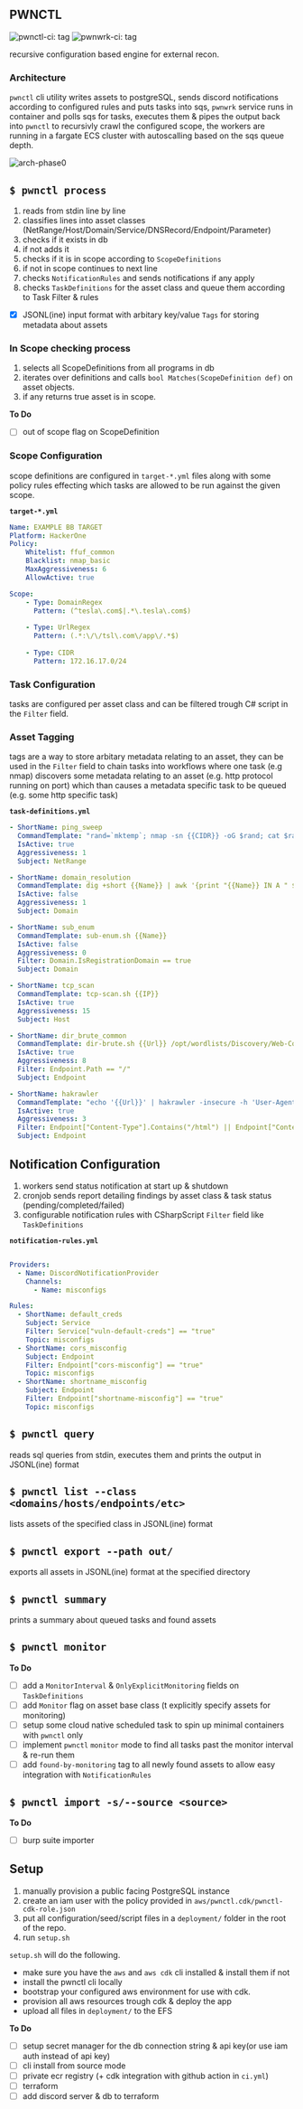 
## PWNCTL

![pwnctl-ci: tag](https://github.com/aristosMiliaressis/pwnctl/actions/workflows/pwnctl-ci.yml/badge.svg)
![pwnwrk-ci: tag](https://github.com/aristosMiliaressis/pwnctl/actions/workflows/pwnwrk-ci.yml/badge.svg)

recursive configuration based engine for external recon.

### Architecture

`pwnctl` cli utility writes assets to postgreSQL, sends discord notifications according to configured rules and puts tasks into sqs, `pwnwrk` service runs in container and polls sqs for tasks, executes them & pipes the output back into `pwnctl` to recursivly crawl the configured scope, the workers are running in a fargate ECS cluster with autoscalling based on the sqs queue depth.

![arch-phase0](img/arch-phase1.png)

## `$ pwnctl process`

1. reads from stdin line by line
2. classifies lines into asset classes (NetRange/Host/Domain/Service/DNSRecord/Endpoint/Parameter)
3. checks if it exists in db
4. if not adds it
5. checks if it is in scope according to `ScopeDefinitions`
6. if not in scope continues to next line
7. checks `NotificationRules` and sends notifications if any apply
8. checks `TaskDefinitions` for the asset class and queue them according to Task Filter & rules
- [x] JSONL(ine) input format with arbitary key/value `Tags` for storing metadata about assets

### In Scope checking process

1. selects all ScopeDefinitions from all programs in db
2. iterates over definitions and calls `bool Matches(ScopeDefinition def)` on asset objects.
3. if any returns true asset is in scope.

**To Do**
- [ ] out of scope flag on ScopeDefinition

### Scope Configuration

scope definitions are configured in `target-*.yml` files along with some policy rules effecting which tasks are allowed to be run against the given scope.

**`target-*.yml`**
```YAML
Name: EXAMPLE BB TARGET
Platform: HackerOne
Policy:
    Whitelist: ffuf_common
    Blacklist: nmap_basic
    MaxAggressiveness: 6
    AllowActive: true

Scope: 
    - Type: DomainRegex
      Pattern: (^tesla\.com$|.*\.tesla\.com$)
    
    - Type: UrlRegex
      Pattern: (.*:\/\/tsl\.com\/app\/.*$)
    
    - Type: CIDR
      Pattern: 172.16.17.0/24
```

### Task Configuration

tasks are configured per asset class and can be filtered trough C# script in the `Filter` field. 

### Asset Tagging

tags are a way to store arbitary metadata relating to an asset, they can be used in the `Filter` field to chain tasks into workflows where one task (e.g nmap) discovers some metadata relating to an asset (e.g. http protocol running on port) which than causes a metadata specific task to be queued (e.g. some http specific task)

**`task-definitions.yml`**
```YAML
- ShortName: ping_sweep
  CommandTemplate: "rand=`mktemp`; nmap -sn {{CIDR}} -oG $rand; cat $rand | grep 'Status: Up' | cut -f 2 -d ' '"
  IsActive: true
  Aggressiveness: 1
  Subject: NetRange

- ShortName: domain_resolution
  CommandTemplate: dig +short {{Name}} | awk '{print "{{Name}} IN A " $1}'
  IsActive: false
  Aggressiveness: 1
  Subject: Domain

- ShortName: sub_enum
  CommandTemplate: sub-enum.sh {{Name}}
  IsActive: false
  Aggressiveness: 0
  Filter: Domain.IsRegistrationDomain == true
  Subject: Domain

- ShortName: tcp_scan
  CommandTemplate: tcp-scan.sh {{IP}}
  IsActive: true
  Aggressiveness: 15
  Subject: Host

- ShortName: dir_brute_common
  CommandTemplate: dir-brute.sh {{Url}} /opt/wordlists/Discovery/Web-Content/common.txt
  IsActive: true
  Aggressiveness: 8
  Filter: Endpoint.Path == "/"
  Subject: Endpoint

- ShortName: hakrawler
  CommandTemplate: "echo '{{Url}}' | hakrawler -insecure -h 'User-Agent: Mozilla/5.0'"
  IsActive: true
  Aggressiveness: 3
  Filter: Endpoint["Content-Type"].Contains("/html") || Endpoint["Content-Type"].Contains("/xhtml")
  Subject: Endpoint
```

## Notification Configuration

1. workers send status notification at start up & shutdown
2. cronjob sends report detailing findings by asset class & task status (pending/completed/failed)
3. configurable notification rules with CSharpScript `Filter` field like `TaskDefinitions`

**`notification-rules.yml`**
```YAML

Providers:
  - Name: DiscordNotificationProvider
    Channels:
      - Name: misconfigs

Rules:
  - ShortName: default_creds
    Subject: Service
    Filter: Service["vuln-default-creds"] == "true"
    Topic: misconfigs
  - ShortName: cors_misconfig
    Subject: Endpoint
    Filter: Endpoint["cors-misconfig"] == "true"
    Topic: misconfigs
  - ShortName: shortname_misconfig
    Subject: Endpoint
    Filter: Endpoint["shortname-misconfig"] == "true"
    Topic: misconfigs
```

## `$ pwnctl query`

reads sql queries from stdin, executes them and prints the output in JSONL(ine) format

## `$ pwnctl list --class <domains/hosts/endpoints/etc>`

lists assets of the specified class in JSONL(ine) format

## `$ pwnctl export --path out/`

exports all assets in JSONL(ine) format at the specified directory

## `$ pwnctl summary`

prints a summary about queued tasks and found assets

## `$ pwnctl monitor`

**To Do**
- [ ] add a `MonitorInterval` & `OnlyExplicitMonitoring` fields on `TaskDefinitions`
- [ ] add `Monitor` flag on asset base class (t explicitly specify assets for monitoring)
- [ ] setup some cloud native scheduled task to spin up minimal containers with `pwnctl` only
- [ ] implement `pwnctl` `monitor` mode to find all tasks past the monitor interval & re-run them
- [ ] add `found-by-monitoring` tag to all newly found assets to allow easy integration with `NotificationRules`

## `$ pwnctl import -s/--source <source>`

**To Do**
- [ ] burp suite importer

## Setup

1. manually provision a public facing PostgreSQL instance
2. create an iam user with the policy provided in `aws/pwnctl.cdk/pwnctl-cdk-role.json`
3. put all configuration/seed/script files in a `deployment/` folder in the root of the repo.
4. run `setup.sh`

`setup.sh` will do the following.
- make sure you have the `aws` and `aws cdk` cli installed & install them if not
- install the pwnctl cli locally
- bootstrap your configured aws environment for use with cdk.
- provision all aws resources trough cdk & deploy the app
- upload all files in `deployment/` to the EFS

**To Do**
- [ ] setup secret manager for the db connection string & api key(or use iam auth instead of api key)
- [ ] cli install from source mode
- [ ] private ecr registry (+ cdk integration with github action in `ci.yml`)
- [ ] terraform 
- [ ] add discord server & db to terraform